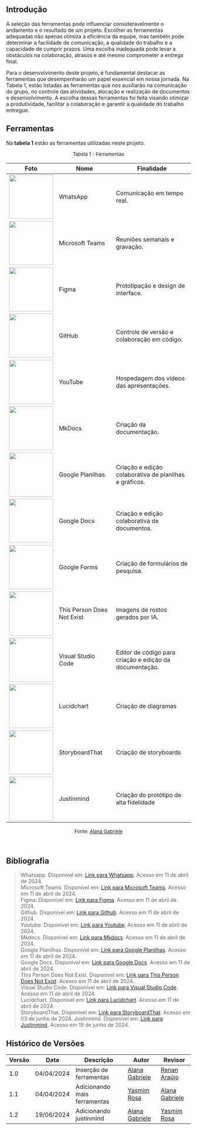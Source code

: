 ## Introdução

A seleção das ferramentas pode influenciar consideravelmente o andamento e o resultado de um projeto. Escolher as ferramentas adequadas não apenas otimiza a eficiência da equipe, mas também pode determinar a facilidade de comunicação, a qualidade do trabalho e a capacidade de cumprir prazos. Uma escolha inadequada pode levar a obstáculos na colaboração, atrasos e até mesmo comprometer a entrega final.

Para o desenvolvimento deste projeto, é fundamental destacar as ferramentas que desempenharão um papel essencial em nossa jornada. Na Tabela 1, estão listadas as ferramentas que nos auxiliarão na comunicação do grupo, no controle das atividades, alocação e realização de documentos e desenvolvimento. A escolha dessas ferramentas foi feita visando otimizar a produtividade, facilitar a colaboração e garantir a qualidade do trabalho entregue.

## Ferramentas

Na **tabela 1** estão as ferramentas utilizadas neste projeto:

<font size="2"><p style="text-align: center">Tabela 1 - Ferramentas </p></font>

| Foto                                                                                                                                                                                                                                                     | Nome                       | Finalidade                                              |
| -------------------------------------------------------------------------------------------------------------------------------------------------------------------------------------------------------------------------------------------------------- | -------------------------- | ------------------------------------------------------- |
| <img src="https://static.whatsapp.net/rsrc.php/v3/yR/r/y8-PTBaP90a.png" width=120>                                                                                                                                                                       | WhatsApp                   | Comunicação em tempo real.                              |
| <img src="https://img.odcdn.com.br/wp-content/uploads/2020/04/20200427075044.jpg" width="120">                                                                                                                                                           | Microsoft Teams            | Reuniões semanais e gravação.                           |
| <img src="https://wptavern.com/wp-content/uploads/2018/11/Screen-Shot-2018-11-19-at-8.43.27-PM.png" width=120>                                                                                                                                           | Figma                      | Prototipação e design de interface.                     |
| <img src="https://www.webfx.com/wp-content/uploads/2022/08/github-logo.png" width=120>                                                                                                                                                                   | GitHub                     | Controle de versão e colaboração em código.             |
| <img src="https://s2.static.brasilescola.uol.com.br/be/2023/01/logo-do-youtube.jpg" width=120>                                                                                                                                                           | YouTube                    | Hospedagem dos vídeos das apresentações.                |
| <img src="https://miro.medium.com/v2/resize:fit:600/0*WteDmuQAOY6llaAb.png" width="120">                                                                                                                                                                 | MkDocs                     | Criação da documentação.                                |
| <img src="https://miro.medium.com/v2/resize:fit:717/1*pHglcoa-BSouiNT7R2p9yQ.png" width=120>                                                                                                                                                             | Google Planilhas           | Criação e edição colaborativa de planilhas e gráficos.  |
| <img src="https://img.odcdn.com.br/wp-content/uploads/2023/05/Google-Docs.png" width=120>                                                                                                                                                                | Google Docs                | Criação e edição colaborativa de documentos.            |
| <img src="https://s2-techtudo.glbimg.com/RdpcHGLGPUXAXx3Q4ASP_HgBLk8=/0x0:695x390/984x0/smart/filters:strip_icc()/i.s3.glbimg.com/v1/AUTH_08fbf48bc0524877943fe86e43087e7a/internal_photos/bs/2018/3/3/BbVQrrTAyGz3Ah97ASBQ/google-forms.jpg" width=120> | Google Forms               | Criação de formulários de pesquisa.                     |
| <img src="https://varbai.com/wp-content/uploads/2019/02/thispersondoesnotexis.jpg" width=120>                                                                                                                                                            | This Person Does Not Exist | Imagens de rostos gerados por IA.                       |
| <img src="https://i0.wp.com/brasap.com.br/wp-content/uploads/2020/04/VSCODE-Art1.jpeg?fit=400%2C200&ssl=1" width=120>                                                                                                                                    | Visual Studio Code         | Editor de código para criação e edição da documentação. |
| <img src="https://play-lh.googleusercontent.com/o4vT3StM8rw3Hn15GMtLjuTA6VUWt6jxDvV4d5ahKj9E9nGaLut06tM83NESuTBr-t0=w240-h480-rw" width=120>                                                                                                             | Lucidchart                 | Criação de diagramas                                    |
| <img src="https://assets.clever.com/resource-icons/apps/5c54e7b4ecfd1f0001ac7f89/icon_90ecb09.png" width=120>                                                                                                                                            | StoryboardThat             | Criação de storyboards                                  |
| <img src="https://assets.justinmind.com/wp-content/uploads/2022/08/justinmind-logo-color-staked.png" width=120>                                                                                                                                          | Justinmind                 | Criação do protótipo de alta fidelidade                 |

<font size="2"><p style="text-align: center"> Fonte: [Alana Gabriele](https://github.com/alanagabriele) </p></font>

<br>

## Bibliografia

> Whatsapp. Disponível em: [Link para Whatsapp](https://web.whatsapp.com/). Acesso em 11 de abril de 2024. <br>
> Microsoft Teams. Disponível em: [Link para Microsoft Teams](https://www.microsoft.com/pt-br/microsoft-teams/free). Acesso em 11 de abril de 2024. <br>
> Figma. Disponível em: [Link para Figma](https://www.figma.com/ui-design-tool/). Acesso em 11 de abril de 2024. <br>
> Github. Disponível em: [Link para Github](https://docs.github.com/pt). Acesso em 11 de abril de 2024. <br>
> Youtube. Disponível em: [Link para Youtube](https://www.youtube.com/). Acesso em 11 de abril de 2024. <br>
> Mkdocs. Disponível em: [Link para Mkdocs](https://www.mkdocs.org/). Acesso em 11 de abril de 2024. <br>
> Google Planilhas. Disponível em: [Link para Google Planilhas](hhttps://www.google.com/sheets/about/). Acesso em 11 de abril de 2024. <br>
> Google Docs. Disponível em: [Link para Google Docs](https://www.google.com/intl/pt-BR/docs/about/). Acesso em 11 de abril de 2024. <br>
> This Person Does Not Exist. Disponível em: [Link para This Person Does Not Exist](https://thispersondoesnotexist.com/). Acesso em 11 de abril de 2024. <br>
> Visual Studio Code. Disponível em: [Link para Visual Studio Code](https://code.visualstudio.com/). Acesso em 11 de abril de 2024. <br>
> Lucidchart. Disponível em: [Link para Lucidchart](https://www.lucidchart.com/pages/pt/produto?gad_source=1&gclid=Cj0KCQjwudexBhDKARIsAI-GWYW91IcI7ZdmDOevDTNobD9ogQ_aI3CiH_HRcy9BTIxokL8l4CMgyXYaAlcjEALw_wcB&km_CPC_AdGroupID=59412157138&km_CPC_AdPosition=&km_CPC_CampaignId=1500131167&km_CPC_Country=9074205&km_CPC_Creative=294337318298&km_CPC_Device=c&km_CPC_ExtensionID=&km_CPC_Keyword=lucidchart&km_CPC_MatchType=e&km_CPC_Network=g&km_CPC_TargetID=kwd-33511936169&km_CPC_placement=&km_CPC_target=&utm_campaign=_chart_pt_allcountries_mixed_search_brand_exact_&utm_medium=cpc&utm_source=google). Acesso em 11 de abril de 2024. <br>
> StoryboardThat. Disponível em: [Link para StoryboardThat](https://www.storyboardthat.com/pt). Acesso em 03 de junho de 2024.
> Justinmind. Disponível em: [Link para Justinmind](https://www.justinmind.com/). Acesso em 19 de junho de 2024. <br>

## Histórico de Versões

| Versão | Data       | Descrição                    | Autor                                              | Revisor                                            |
| ------ | ---------- | ---------------------------- | -------------------------------------------------- | -------------------------------------------------- |
| 1.0    | 04/04/2024 | Inserção de ferramentas      | [Alana Gabriele](https://github.com/alanagabriele) | [Renan Araújo](https://github.com/renantfm4)       |
| 1.1    | 04/04/2024 | Adicionando mais ferramentas | [Yasmim Rosa](https://github.com/yaskisoba)        | [Alana Gabriele](https://github.com/alanagabriele) |
| 1.2    | 19/06/2024 | Adicionando justinmind       | [Alana Gabriele](https://github.com/alanagabriele) | [Yasmim Rosa](https://github.com/yaskisoba)        |
